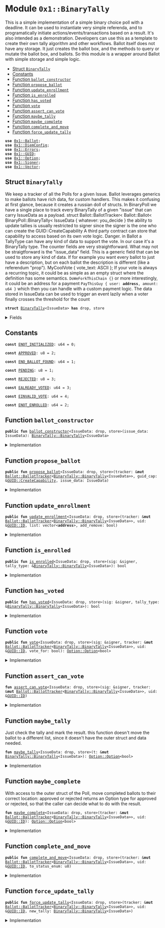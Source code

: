 
<a name="0x1_BinaryTally"></a>

# Module `0x1::BinaryTally`

This is a simple implementation of a simple binary choice poll with a deadline.
It can be used to instantiate very simple referenda, and to programatically initiate actions/events/transactions based on a result.
It's also intended as a demonstration. Developers can use this as a template to create their own tally algorithm and other workflows.
Ballot itself does not have any storage. It just creates the ballot box, and the methods to query or mutate the ballot box, and ballots.
So this module is a wrapper around Ballot with simple storage and simple logic.


-  [Struct `BinaryTally`](#0x1_BinaryTally_BinaryTally)
-  [Constants](#@Constants_0)
-  [Function `ballot_constructor`](#0x1_BinaryTally_ballot_constructor)
-  [Function `propose_ballot`](#0x1_BinaryTally_propose_ballot)
-  [Function `update_enrollment`](#0x1_BinaryTally_update_enrollment)
-  [Function `is_enrolled`](#0x1_BinaryTally_is_enrolled)
-  [Function `has_voted`](#0x1_BinaryTally_has_voted)
-  [Function `vote`](#0x1_BinaryTally_vote)
-  [Function `assert_can_vote`](#0x1_BinaryTally_assert_can_vote)
-  [Function `maybe_tally`](#0x1_BinaryTally_maybe_tally)
-  [Function `maybe_complete`](#0x1_BinaryTally_maybe_complete)
-  [Function `complete_and_move`](#0x1_BinaryTally_complete_and_move)
-  [Function `force_update_tally`](#0x1_BinaryTally_force_update_tally)


<pre><code><b>use</b> <a href="Ballot.md#0x1_Ballot">0x1::Ballot</a>;
<b>use</b> <a href="DiemConfig.md#0x1_DiemConfig">0x1::DiemConfig</a>;
<b>use</b> <a href="../../../../../../../DPN/releases/artifacts/current/build/MoveStdlib/docs/Errors.md#0x1_Errors">0x1::Errors</a>;
<b>use</b> <a href="../../../../../../../DPN/releases/artifacts/current/build/MoveStdlib/docs/GUID.md#0x1_GUID">0x1::GUID</a>;
<b>use</b> <a href="../../../../../../../DPN/releases/artifacts/current/build/MoveStdlib/docs/Option.md#0x1_Option">0x1::Option</a>;
<b>use</b> <a href="../../../../../../../DPN/releases/artifacts/current/build/MoveStdlib/docs/Signer.md#0x1_Signer">0x1::Signer</a>;
<b>use</b> <a href="../../../../../../../DPN/releases/artifacts/current/build/MoveStdlib/docs/Vector.md#0x1_Vector">0x1::Vector</a>;
</code></pre>



<a name="0x1_BinaryTally_BinaryTally"></a>

## Struct `BinaryTally`

We keep a tracker of all the Polls for a given Issue.
Ballot leverages generics to make ballots have rich data, for custom handlers.
This makes it confusing at first glance, because it creates a russian doll of structs.
In BinaryPoll we have a single place to track every BinaryTally of a given "issue" that can carry IssueData as a payload.
struct Ballot::BallotTracker<
Ballot::Ballot<
BinaryPoll::BinaryTally<
IssueData { whatever: you_decide }
the ability to update tallies is usually restricted to signer
since the signer is the one who can create the GUID::CreateCapability
A third party contract can store that capability to access based on its own vote logic. Danger.
in Ballot a TallyType can have any kind of data to support the vote.
In our case it's a BinaryTally type.
The counter fields are very straightforward.
What may not be straigtforward is the "issue_data" field.
This is a generic field that can be used to store any kind of data.
If for example you want every ballot to just have a description, but on each ballot the description is different (like a referendum "prop"). MyCoolVote { vote_text: ASCII };
If your vote is always a recurring topic, it could be as simple as an empty struct where the definition has some semantics. <code>DoWeForkThisChain {}</code>
or more interestingly, it could be an address for a payment <code>PayThisGuy { user: <b>address</b>, amount: u64 }</code> which then you can handle with a custom payment logic.
The data stored in IssueData can be used to trigger an event lazily when a voter finally crosses the threshold for the count


<pre><code><b>struct</b> <a href="BinaryTally.md#0x1_BinaryTally">BinaryTally</a>&lt;IssueData&gt; <b>has</b> drop, store
</code></pre>



<details>
<summary>Fields</summary>


<dl>
<dt>
<code>votes_for: u64</code>
</dt>
<dd>

</dd>
<dt>
<code>votes_against: u64</code>
</dt>
<dd>

</dd>
<dt>
<code>voted: vector&lt;<b>address</b>&gt;</code>
</dt>
<dd>

</dd>
<dt>
<code>enrollment: vector&lt;<b>address</b>&gt;</code>
</dt>
<dd>

</dd>
<dt>
<code>deadline_epoch: u64</code>
</dt>
<dd>

</dd>
<dt>
<code>tally_result: <a href="../../../../../../../DPN/releases/artifacts/current/build/MoveStdlib/docs/Option.md#0x1_Option_Option">Option::Option</a>&lt;bool&gt;</code>
</dt>
<dd>

</dd>
<dt>
<code>issue_data: IssueData</code>
</dt>
<dd>

</dd>
</dl>


</details>

<a name="@Constants_0"></a>

## Constants


<a name="0x1_BinaryTally_ENOT_INITIALIZED"></a>



<pre><code><b>const</b> <a href="BinaryTally.md#0x1_BinaryTally_ENOT_INITIALIZED">ENOT_INITIALIZED</a>: u64 = 0;
</code></pre>



<a name="0x1_BinaryTally_APPROVED"></a>



<pre><code><b>const</b> <a href="BinaryTally.md#0x1_BinaryTally_APPROVED">APPROVED</a>: u8 = 2;
</code></pre>



<a name="0x1_BinaryTally_ENO_BALLOT_FOUND"></a>



<pre><code><b>const</b> <a href="BinaryTally.md#0x1_BinaryTally_ENO_BALLOT_FOUND">ENO_BALLOT_FOUND</a>: u64 = 1;
</code></pre>



<a name="0x1_BinaryTally_PENDING"></a>



<pre><code><b>const</b> <a href="BinaryTally.md#0x1_BinaryTally_PENDING">PENDING</a>: u8 = 1;
</code></pre>



<a name="0x1_BinaryTally_REJECTED"></a>



<pre><code><b>const</b> <a href="BinaryTally.md#0x1_BinaryTally_REJECTED">REJECTED</a>: u8 = 3;
</code></pre>



<a name="0x1_BinaryTally_EALREADY_VOTED"></a>



<pre><code><b>const</b> <a href="BinaryTally.md#0x1_BinaryTally_EALREADY_VOTED">EALREADY_VOTED</a>: u64 = 3;
</code></pre>



<a name="0x1_BinaryTally_EINVALID_VOTE"></a>



<pre><code><b>const</b> <a href="BinaryTally.md#0x1_BinaryTally_EINVALID_VOTE">EINVALID_VOTE</a>: u64 = 4;
</code></pre>



<a name="0x1_BinaryTally_ENOT_ENROLLED"></a>



<pre><code><b>const</b> <a href="BinaryTally.md#0x1_BinaryTally_ENOT_ENROLLED">ENOT_ENROLLED</a>: u64 = 2;
</code></pre>



<a name="0x1_BinaryTally_ballot_constructor"></a>

## Function `ballot_constructor`



<pre><code><b>public</b> <b>fun</b> <a href="BinaryTally.md#0x1_BinaryTally_ballot_constructor">ballot_constructor</a>&lt;IssueData: drop, store&gt;(issue_data: IssueData): <a href="BinaryTally.md#0x1_BinaryTally_BinaryTally">BinaryTally::BinaryTally</a>&lt;IssueData&gt;
</code></pre>



<details>
<summary>Implementation</summary>


<pre><code><b>public</b> <b>fun</b> <a href="BinaryTally.md#0x1_BinaryTally_ballot_constructor">ballot_constructor</a>&lt;IssueData: drop + store&gt;(issue_data: IssueData): <a href="BinaryTally.md#0x1_BinaryTally">BinaryTally</a>&lt;IssueData&gt; {
  <a href="BinaryTally.md#0x1_BinaryTally">BinaryTally</a> {
    votes_for: 0,
    votes_against: 0,
    voted: <a href="../../../../../../../DPN/releases/artifacts/current/build/MoveStdlib/docs/Vector.md#0x1_Vector_empty">Vector::empty</a>&lt;<b>address</b>&gt;(),
    enrollment: <a href="../../../../../../../DPN/releases/artifacts/current/build/MoveStdlib/docs/Vector.md#0x1_Vector_empty">Vector::empty</a>&lt;<b>address</b>&gt;(),
    deadline_epoch: 0,
    tally_result: <a href="../../../../../../../DPN/releases/artifacts/current/build/MoveStdlib/docs/Option.md#0x1_Option_none">Option::none</a>&lt;bool&gt;(),
    issue_data,
  }
}
</code></pre>



</details>

<a name="0x1_BinaryTally_propose_ballot"></a>

## Function `propose_ballot`



<pre><code><b>public</b> <b>fun</b> <a href="BinaryTally.md#0x1_BinaryTally_propose_ballot">propose_ballot</a>&lt;IssueData: drop, store&gt;(tracker: &<b>mut</b> <a href="Ballot.md#0x1_Ballot_BallotTracker">Ballot::BallotTracker</a>&lt;<a href="BinaryTally.md#0x1_BinaryTally_BinaryTally">BinaryTally::BinaryTally</a>&lt;IssueData&gt;&gt;, guid_cap: &<a href="../../../../../../../DPN/releases/artifacts/current/build/MoveStdlib/docs/GUID.md#0x1_GUID_CreateCapability">GUID::CreateCapability</a>, issue_data: IssueData)
</code></pre>



<details>
<summary>Implementation</summary>


<pre><code><b>public</b> <b>fun</b> <a href="BinaryTally.md#0x1_BinaryTally_propose_ballot">propose_ballot</a>&lt;IssueData: drop + store&gt;(
  tracker: &<b>mut</b> BallotTracker&lt;<a href="BinaryTally.md#0x1_BinaryTally">BinaryTally</a>&lt;IssueData&gt;&gt;,
  guid_cap: &<a href="../../../../../../../DPN/releases/artifacts/current/build/MoveStdlib/docs/GUID.md#0x1_GUID_CreateCapability">GUID::CreateCapability</a>,
  issue_data: IssueData,
) {
  <b>let</b> prop = <a href="BinaryTally.md#0x1_BinaryTally_ballot_constructor">ballot_constructor</a>&lt;IssueData&gt;(issue_data);
  <a href="Ballot.md#0x1_Ballot_propose_ballot">Ballot::propose_ballot</a>(tracker, guid_cap, prop);
}
</code></pre>



</details>

<a name="0x1_BinaryTally_update_enrollment"></a>

## Function `update_enrollment`



<pre><code><b>public</b> <b>fun</b> <a href="BinaryTally.md#0x1_BinaryTally_update_enrollment">update_enrollment</a>&lt;IssueData: drop, store&gt;(tracker: &<b>mut</b> <a href="Ballot.md#0x1_Ballot_BallotTracker">Ballot::BallotTracker</a>&lt;<a href="BinaryTally.md#0x1_BinaryTally_BinaryTally">BinaryTally::BinaryTally</a>&lt;IssueData&gt;&gt;, uid: &<a href="../../../../../../../DPN/releases/artifacts/current/build/MoveStdlib/docs/GUID.md#0x1_GUID_ID">GUID::ID</a>, list: vector&lt;<b>address</b>&gt;, add_remove: bool)
</code></pre>



<details>
<summary>Implementation</summary>


<pre><code><b>public</b> <b>fun</b> <a href="BinaryTally.md#0x1_BinaryTally_update_enrollment">update_enrollment</a>&lt;IssueData: drop + store&gt;(
  tracker: &<b>mut</b> BallotTracker&lt;<a href="BinaryTally.md#0x1_BinaryTally">BinaryTally</a>&lt;IssueData&gt;&gt;,
  uid: &<a href="../../../../../../../DPN/releases/artifacts/current/build/MoveStdlib/docs/GUID.md#0x1_GUID_ID">GUID::ID</a>,
  list: vector&lt;<b>address</b>&gt;,
  add_remove: bool,
) {
  <b>let</b> ballot = <a href="Ballot.md#0x1_Ballot_get_ballot_by_id_mut">Ballot::get_ballot_by_id_mut</a>(tracker, uid);
  <b>let</b> tally_type: &<b>mut</b> <a href="BinaryTally.md#0x1_BinaryTally">BinaryTally</a>&lt;IssueData&gt; = <a href="Ballot.md#0x1_Ballot_get_type_struct_mut">Ballot::get_type_struct_mut</a>(ballot);
  <b>if</b> (add_remove) {
    <a href="../../../../../../../DPN/releases/artifacts/current/build/MoveStdlib/docs/Vector.md#0x1_Vector_append">Vector::append</a>(&<b>mut</b> tally_type.enrollment, list);
  } <b>else</b> {
    <b>let</b> i = 0;
    <b>while</b> (i &lt; <a href="../../../../../../../DPN/releases/artifacts/current/build/MoveStdlib/docs/Vector.md#0x1_Vector_length">Vector::length</a>(&list)) {
      <b>let</b> addr = <a href="../../../../../../../DPN/releases/artifacts/current/build/MoveStdlib/docs/Vector.md#0x1_Vector_borrow">Vector::borrow</a>(&list, i);
      <b>let</b> (found, idx) = <a href="../../../../../../../DPN/releases/artifacts/current/build/MoveStdlib/docs/Vector.md#0x1_Vector_index_of">Vector::index_of</a>(&tally_type.enrollment, addr);
      <b>if</b> (found) {
        <a href="../../../../../../../DPN/releases/artifacts/current/build/MoveStdlib/docs/Vector.md#0x1_Vector_remove">Vector::remove</a>(&<b>mut</b> tally_type.enrollment, idx);
      };
      i = i + 1;
    }
  }
}
</code></pre>



</details>

<a name="0x1_BinaryTally_is_enrolled"></a>

## Function `is_enrolled`



<pre><code><b>public</b> <b>fun</b> <a href="BinaryTally.md#0x1_BinaryTally_is_enrolled">is_enrolled</a>&lt;IssueData: drop, store&gt;(sig: &signer, tally_type: &<a href="BinaryTally.md#0x1_BinaryTally_BinaryTally">BinaryTally::BinaryTally</a>&lt;IssueData&gt;): bool
</code></pre>



<details>
<summary>Implementation</summary>


<pre><code><b>public</b> <b>fun</b> <a href="BinaryTally.md#0x1_BinaryTally_is_enrolled">is_enrolled</a>&lt;IssueData: drop + store&gt;(
  sig: &signer,
  tally_type: &<a href="BinaryTally.md#0x1_BinaryTally">BinaryTally</a>&lt;IssueData&gt;,
): bool {
  <b>let</b> addr = <a href="../../../../../../../DPN/releases/artifacts/current/build/MoveStdlib/docs/Signer.md#0x1_Signer_address_of">Signer::address_of</a>(sig);
   <a href="../../../../../../../DPN/releases/artifacts/current/build/MoveStdlib/docs/Vector.md#0x1_Vector_contains">Vector::contains</a>(&tally_type.enrollment, &addr)
}
</code></pre>



</details>

<a name="0x1_BinaryTally_has_voted"></a>

## Function `has_voted`



<pre><code><b>public</b> <b>fun</b> <a href="BinaryTally.md#0x1_BinaryTally_has_voted">has_voted</a>&lt;IssueData: drop, store&gt;(sig: &signer, tally_type: &<a href="BinaryTally.md#0x1_BinaryTally_BinaryTally">BinaryTally::BinaryTally</a>&lt;IssueData&gt;): bool
</code></pre>



<details>
<summary>Implementation</summary>


<pre><code><b>public</b> <b>fun</b> <a href="BinaryTally.md#0x1_BinaryTally_has_voted">has_voted</a>&lt;IssueData: drop + store&gt;(
  sig: &signer,
  tally_type: &<a href="BinaryTally.md#0x1_BinaryTally">BinaryTally</a>&lt;IssueData&gt;,
  // uid: &<a href="../../../../../../../DPN/releases/artifacts/current/build/MoveStdlib/docs/GUID.md#0x1_GUID_ID">GUID::ID</a>,

): bool {
  <b>let</b> addr = <a href="../../../../../../../DPN/releases/artifacts/current/build/MoveStdlib/docs/Signer.md#0x1_Signer_address_of">Signer::address_of</a>(sig);
  <a href="../../../../../../../DPN/releases/artifacts/current/build/MoveStdlib/docs/Vector.md#0x1_Vector_contains">Vector::contains</a>(&tally_type.voted, &addr)
}
</code></pre>



</details>

<a name="0x1_BinaryTally_vote"></a>

## Function `vote`



<pre><code><b>public</b> <b>fun</b> <a href="BinaryTally.md#0x1_BinaryTally_vote">vote</a>&lt;IssueData: drop, store&gt;(sig: &signer, tracker: &<b>mut</b> <a href="Ballot.md#0x1_Ballot_BallotTracker">Ballot::BallotTracker</a>&lt;<a href="BinaryTally.md#0x1_BinaryTally_BinaryTally">BinaryTally::BinaryTally</a>&lt;IssueData&gt;&gt;, uid: &<a href="../../../../../../../DPN/releases/artifacts/current/build/MoveStdlib/docs/GUID.md#0x1_GUID_ID">GUID::ID</a>, vote_for: bool): <a href="../../../../../../../DPN/releases/artifacts/current/build/MoveStdlib/docs/Option.md#0x1_Option_Option">Option::Option</a>&lt;bool&gt;
</code></pre>



<details>
<summary>Implementation</summary>


<pre><code><b>public</b> <b>fun</b> <a href="BinaryTally.md#0x1_BinaryTally_vote">vote</a>&lt;IssueData: drop + store&gt;(
  sig: &signer,
  tracker: &<b>mut</b> BallotTracker&lt;<a href="BinaryTally.md#0x1_BinaryTally">BinaryTally</a>&lt;IssueData&gt;&gt;,
  uid: &<a href="../../../../../../../DPN/releases/artifacts/current/build/MoveStdlib/docs/GUID.md#0x1_GUID_ID">GUID::ID</a>,
  vote_for: bool,
): <a href="../../../../../../../DPN/releases/artifacts/current/build/MoveStdlib/docs/Option.md#0x1_Option">Option</a>&lt;bool&gt; { // Returns some() <b>if</b> the result is complete, and <a href="BinaryTally.md#0x1_BinaryTally_APPROVED">APPROVED</a>==<b>true</b>

<a href="BinaryTally.md#0x1_BinaryTally_assert_can_vote">assert_can_vote</a>&lt;IssueData&gt;(sig, tracker, uid);

<b>let</b> ballot = <a href="Ballot.md#0x1_Ballot_get_ballot_by_id_mut">Ballot::get_ballot_by_id_mut</a>(tracker, uid);
<b>let</b> tally_type: &<b>mut</b> <a href="BinaryTally.md#0x1_BinaryTally">BinaryTally</a>&lt;IssueData&gt; = <a href="Ballot.md#0x1_Ballot_get_type_struct_mut">Ballot::get_type_struct_mut</a>(ballot);

  <b>if</b> (vote_for) {
    tally_type.votes_for = tally_type.votes_for + 1;
  } <b>else</b> {
    tally_type.votes_against = tally_type.votes_against + 1;
  };

  // add the signer <b>to</b> the list of voters
  <a href="../../../../../../../DPN/releases/artifacts/current/build/MoveStdlib/docs/Vector.md#0x1_Vector_push_back">Vector::push_back</a>(&<b>mut</b> tally_type.voted, <a href="../../../../../../../DPN/releases/artifacts/current/build/MoveStdlib/docs/Signer.md#0x1_Signer_address_of">Signer::address_of</a>(sig));

  // <b>update</b> the tally
  <a href="BinaryTally.md#0x1_BinaryTally_maybe_tally">maybe_tally</a>(tally_type);

  <a href="BinaryTally.md#0x1_BinaryTally_maybe_complete">maybe_complete</a>(tracker, uid)
}
</code></pre>



</details>

<a name="0x1_BinaryTally_assert_can_vote"></a>

## Function `assert_can_vote`



<pre><code><b>fun</b> <a href="BinaryTally.md#0x1_BinaryTally_assert_can_vote">assert_can_vote</a>&lt;IssueData: drop, store&gt;(sig: &signer, tracker: &<b>mut</b> <a href="Ballot.md#0x1_Ballot_BallotTracker">Ballot::BallotTracker</a>&lt;<a href="BinaryTally.md#0x1_BinaryTally_BinaryTally">BinaryTally::BinaryTally</a>&lt;IssueData&gt;&gt;, uid: &<a href="../../../../../../../DPN/releases/artifacts/current/build/MoveStdlib/docs/GUID.md#0x1_GUID_ID">GUID::ID</a>)
</code></pre>



<details>
<summary>Implementation</summary>


<pre><code><b>fun</b> <a href="BinaryTally.md#0x1_BinaryTally_assert_can_vote">assert_can_vote</a>&lt;IssueData: drop + store&gt;(
  sig: &signer,
  tracker: &<b>mut</b> BallotTracker&lt;<a href="BinaryTally.md#0x1_BinaryTally">BinaryTally</a>&lt;IssueData&gt;&gt;,
  uid: &<a href="../../../../../../../DPN/releases/artifacts/current/build/MoveStdlib/docs/GUID.md#0x1_GUID_ID">GUID::ID</a>,
) {
  <b>let</b> ballot = <a href="Ballot.md#0x1_Ballot_get_ballot_by_id">Ballot::get_ballot_by_id</a>(tracker, uid);

  <b>let</b> tally_type = <a href="Ballot.md#0x1_Ballot_get_type_struct">Ballot::get_type_struct</a>(ballot);

  <b>assert</b>!(<a href="BinaryTally.md#0x1_BinaryTally_is_enrolled">is_enrolled</a>&lt;IssueData&gt;(sig, tally_type), <a href="../../../../../../../DPN/releases/artifacts/current/build/MoveStdlib/docs/Errors.md#0x1_Errors_invalid_argument">Errors::invalid_argument</a>(<a href="BinaryTally.md#0x1_BinaryTally_ENOT_ENROLLED">ENOT_ENROLLED</a>));

  <b>assert</b>!(!<a href="BinaryTally.md#0x1_BinaryTally_has_voted">has_voted</a>&lt;IssueData&gt;(sig, tally_type), <a href="../../../../../../../DPN/releases/artifacts/current/build/MoveStdlib/docs/Errors.md#0x1_Errors_invalid_argument">Errors::invalid_argument</a>(<a href="BinaryTally.md#0x1_BinaryTally_EALREADY_VOTED">EALREADY_VOTED</a>));

  <b>let</b> (found, _idx, status_enum, is_completed) = <a href="Ballot.md#0x1_Ballot_find_anywhere">Ballot::find_anywhere</a>(tracker, uid);

  <b>assert</b>!(found, <a href="../../../../../../../DPN/releases/artifacts/current/build/MoveStdlib/docs/Errors.md#0x1_Errors_invalid_argument">Errors::invalid_argument</a>(<a href="BinaryTally.md#0x1_BinaryTally_EINVALID_VOTE">EINVALID_VOTE</a>));
  <b>assert</b>!(!is_completed, <a href="../../../../../../../DPN/releases/artifacts/current/build/MoveStdlib/docs/Errors.md#0x1_Errors_invalid_argument">Errors::invalid_argument</a>(<a href="BinaryTally.md#0x1_BinaryTally_EINVALID_VOTE">EINVALID_VOTE</a>));
  // is a pending ballot
  <b>assert</b>!(status_enum == 0, <a href="../../../../../../../DPN/releases/artifacts/current/build/MoveStdlib/docs/Errors.md#0x1_Errors_invalid_argument">Errors::invalid_argument</a>(<a href="BinaryTally.md#0x1_BinaryTally_EINVALID_VOTE">EINVALID_VOTE</a>));
}
</code></pre>



</details>

<a name="0x1_BinaryTally_maybe_tally"></a>

## Function `maybe_tally`

Just check the tally and mark the result.
this function doesn't move the ballot to a different list, since it doesn't have the outer struct and data needed.


<pre><code><b>fun</b> <a href="BinaryTally.md#0x1_BinaryTally_maybe_tally">maybe_tally</a>&lt;IssueData: drop, store&gt;(t: &<b>mut</b> <a href="BinaryTally.md#0x1_BinaryTally_BinaryTally">BinaryTally::BinaryTally</a>&lt;IssueData&gt;): <a href="../../../../../../../DPN/releases/artifacts/current/build/MoveStdlib/docs/Option.md#0x1_Option_Option">Option::Option</a>&lt;bool&gt;
</code></pre>



<details>
<summary>Implementation</summary>


<pre><code><b>fun</b> <a href="BinaryTally.md#0x1_BinaryTally_maybe_tally">maybe_tally</a>&lt;IssueData: drop + store&gt;(t: &<b>mut</b> <a href="BinaryTally.md#0x1_BinaryTally">BinaryTally</a>&lt;IssueData&gt;): <a href="../../../../../../../DPN/releases/artifacts/current/build/MoveStdlib/docs/Option.md#0x1_Option">Option</a>&lt;bool&gt; {


  <b>if</b> (<a href="DiemConfig.md#0x1_DiemConfig_get_current_epoch">DiemConfig::get_current_epoch</a>() &gt; t.deadline_epoch) {

    <b>if</b> (t.votes_for &gt; t.votes_against) {
      t.tally_result = <a href="../../../../../../../DPN/releases/artifacts/current/build/MoveStdlib/docs/Option.md#0x1_Option_some">Option::some</a>(<b>true</b>);
    } <b>else</b> {
      t.tally_result = <a href="../../../../../../../DPN/releases/artifacts/current/build/MoveStdlib/docs/Option.md#0x1_Option_some">Option::some</a>(<b>false</b>);
    }

  };

  *&t.tally_result
}
</code></pre>



</details>

<a name="0x1_BinaryTally_maybe_complete"></a>

## Function `maybe_complete`

With access to the outer struct of the Poll, move completed ballots to their correct location: approved or rejected
returns an Option type for approved or rejected, so that the caller can decide what to do with the result.


<pre><code><b>fun</b> <a href="BinaryTally.md#0x1_BinaryTally_maybe_complete">maybe_complete</a>&lt;IssueData: drop, store&gt;(tracker: &<b>mut</b> <a href="Ballot.md#0x1_Ballot_BallotTracker">Ballot::BallotTracker</a>&lt;<a href="BinaryTally.md#0x1_BinaryTally_BinaryTally">BinaryTally::BinaryTally</a>&lt;IssueData&gt;&gt;, uid: &<a href="../../../../../../../DPN/releases/artifacts/current/build/MoveStdlib/docs/GUID.md#0x1_GUID_ID">GUID::ID</a>): <a href="../../../../../../../DPN/releases/artifacts/current/build/MoveStdlib/docs/Option.md#0x1_Option_Option">Option::Option</a>&lt;bool&gt;
</code></pre>



<details>
<summary>Implementation</summary>


<pre><code><b>fun</b> <a href="BinaryTally.md#0x1_BinaryTally_maybe_complete">maybe_complete</a>&lt;IssueData: drop + store&gt;(
  tracker: &<b>mut</b> BallotTracker&lt;<a href="BinaryTally.md#0x1_BinaryTally">BinaryTally</a>&lt;IssueData&gt;&gt;,
  uid: &<a href="../../../../../../../DPN/releases/artifacts/current/build/MoveStdlib/docs/GUID.md#0x1_GUID_ID">GUID::ID</a>
): <a href="../../../../../../../DPN/releases/artifacts/current/build/MoveStdlib/docs/Option.md#0x1_Option">Option</a>&lt;bool&gt; { // returns <b>if</b> it was enum <a href="BinaryTally.md#0x1_BinaryTally_APPROVED">APPROVED</a> == <b>true</b>

  <b>let</b> ballot = <a href="Ballot.md#0x1_Ballot_get_ballot_by_id_mut">Ballot::get_ballot_by_id_mut</a>(tracker, uid);
  <b>let</b> tally_type = <a href="Ballot.md#0x1_Ballot_get_type_struct_mut">Ballot::get_type_struct_mut</a>(ballot);

  <b>if</b> (<a href="../../../../../../../DPN/releases/artifacts/current/build/MoveStdlib/docs/Option.md#0x1_Option_is_some">Option::is_some</a>(&tally_type.tally_result)) {
      <b>let</b> passed = *<a href="../../../../../../../DPN/releases/artifacts/current/build/MoveStdlib/docs/Option.md#0x1_Option_borrow">Option::borrow</a>(&tally_type.tally_result);
      <b>let</b> status_enum = <b>if</b> (passed) {
        <a href="BinaryTally.md#0x1_BinaryTally_APPROVED">APPROVED</a> // approved
      } <b>else</b> {
        <a href="BinaryTally.md#0x1_BinaryTally_REJECTED">REJECTED</a> // rejected
      };
      // since we have a result lets <b>update</b> the <a href="Ballot.md#0x1_Ballot">Ballot</a> state
      <a href="BinaryTally.md#0x1_BinaryTally_complete_and_move">complete_and_move</a>&lt;IssueData&gt;(tracker, uid, *&status_enum);
      <b>return</b> <a href="../../../../../../../DPN/releases/artifacts/current/build/MoveStdlib/docs/Option.md#0x1_Option_some">Option::some</a>(passed)
    };

    <a href="../../../../../../../DPN/releases/artifacts/current/build/MoveStdlib/docs/Option.md#0x1_Option_none">Option::none</a>()
}
</code></pre>



</details>

<a name="0x1_BinaryTally_complete_and_move"></a>

## Function `complete_and_move`



<pre><code><b>public</b> <b>fun</b> <a href="BinaryTally.md#0x1_BinaryTally_complete_and_move">complete_and_move</a>&lt;IssueData: drop, store&gt;(tracker: &<b>mut</b> <a href="Ballot.md#0x1_Ballot_BallotTracker">Ballot::BallotTracker</a>&lt;<a href="BinaryTally.md#0x1_BinaryTally_BinaryTally">BinaryTally::BinaryTally</a>&lt;IssueData&gt;&gt;, uid: &<a href="../../../../../../../DPN/releases/artifacts/current/build/MoveStdlib/docs/GUID.md#0x1_GUID_ID">GUID::ID</a>, to_status_enum: u8)
</code></pre>



<details>
<summary>Implementation</summary>


<pre><code><b>public</b> <b>fun</b> <a href="BinaryTally.md#0x1_BinaryTally_complete_and_move">complete_and_move</a>&lt;IssueData: drop + store&gt;(
  tracker: &<b>mut</b> BallotTracker&lt;<a href="BinaryTally.md#0x1_BinaryTally">BinaryTally</a>&lt;IssueData&gt;&gt;,
  uid: &<a href="../../../../../../../DPN/releases/artifacts/current/build/MoveStdlib/docs/GUID.md#0x1_GUID_ID">GUID::ID</a>,
  to_status_enum: u8
) {
  <b>let</b> (found, _idx, status_enum, _completed) = <a href="Ballot.md#0x1_Ballot_find_anywhere">Ballot::find_anywhere</a>(tracker, uid);
  <b>assert</b>!(found, <a href="../../../../../../../DPN/releases/artifacts/current/build/MoveStdlib/docs/Errors.md#0x1_Errors_invalid_argument">Errors::invalid_argument</a>(<a href="BinaryTally.md#0x1_BinaryTally_ENO_BALLOT_FOUND">ENO_BALLOT_FOUND</a>));

  <b>let</b> b = <a href="Ballot.md#0x1_Ballot_get_ballot_by_id_mut">Ballot::get_ballot_by_id_mut</a>(tracker, uid);
  <a href="Ballot.md#0x1_Ballot_complete_ballot">Ballot::complete_ballot</a>(b);
  <a href="Ballot.md#0x1_Ballot_move_ballot">Ballot::move_ballot</a>(tracker, uid, status_enum, to_status_enum);
}
</code></pre>



</details>

<a name="0x1_BinaryTally_force_update_tally"></a>

## Function `force_update_tally`



<pre><code><b>public</b> <b>fun</b> <a href="BinaryTally.md#0x1_BinaryTally_force_update_tally">force_update_tally</a>&lt;IssueData: drop, store&gt;(tracker: &<b>mut</b> <a href="Ballot.md#0x1_Ballot_BallotTracker">Ballot::BallotTracker</a>&lt;<a href="BinaryTally.md#0x1_BinaryTally_BinaryTally">BinaryTally::BinaryTally</a>&lt;IssueData&gt;&gt;, uid: &<a href="../../../../../../../DPN/releases/artifacts/current/build/MoveStdlib/docs/GUID.md#0x1_GUID_ID">GUID::ID</a>, new_tally: <a href="BinaryTally.md#0x1_BinaryTally_BinaryTally">BinaryTally::BinaryTally</a>&lt;IssueData&gt;)
</code></pre>



<details>
<summary>Implementation</summary>


<pre><code><b>public</b> <b>fun</b> <a href="BinaryTally.md#0x1_BinaryTally_force_update_tally">force_update_tally</a>&lt;IssueData: drop + store&gt; (
  tracker: &<b>mut</b> BallotTracker&lt;<a href="BinaryTally.md#0x1_BinaryTally">BinaryTally</a>&lt;IssueData&gt;&gt;,
  uid: &<a href="../../../../../../../DPN/releases/artifacts/current/build/MoveStdlib/docs/GUID.md#0x1_GUID_ID">GUID::ID</a>,
  new_tally: <a href="BinaryTally.md#0x1_BinaryTally">BinaryTally</a>&lt;IssueData&gt;,
) {
  <b>let</b> (found, _idx, _status_enum, _completed) = <a href="Ballot.md#0x1_Ballot_find_anywhere">Ballot::find_anywhere</a>(tracker, uid);
  <b>assert</b>!(found, <a href="../../../../../../../DPN/releases/artifacts/current/build/MoveStdlib/docs/Errors.md#0x1_Errors_invalid_argument">Errors::invalid_argument</a>(<a href="BinaryTally.md#0x1_BinaryTally_ENO_BALLOT_FOUND">ENO_BALLOT_FOUND</a>));

  <b>let</b> b = <a href="Ballot.md#0x1_Ballot_get_ballot_by_id_mut">Ballot::get_ballot_by_id_mut</a>(tracker, uid);
  <a href="Ballot.md#0x1_Ballot_set_ballot_data">Ballot::set_ballot_data</a>(b, new_tally);
}
</code></pre>



</details>
